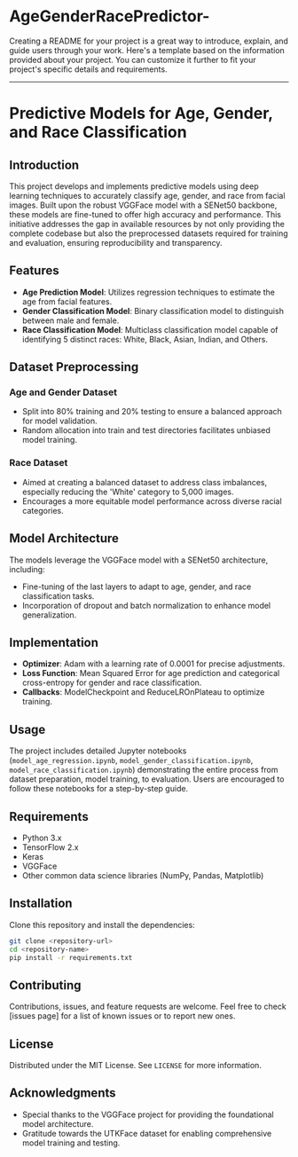 # AgeGenderRacePredictor-
Creating a README for your project is a great way to introduce, explain, and guide users through your work. Here's a template based on the information provided about your project. You can customize it further to fit your project's specific details and requirements.

---

# Predictive Models for Age, Gender, and Race Classification

## Introduction

This project develops and implements predictive models using deep learning techniques to accurately classify age, gender, and race from facial images. Built upon the robust VGGFace model with a SENet50 backbone, these models are fine-tuned to offer high accuracy and performance. This initiative addresses the gap in available resources by not only providing the complete codebase but also the preprocessed datasets required for training and evaluation, ensuring reproducibility and transparency.

## Features

- **Age Prediction Model**: Utilizes regression techniques to estimate the age from facial features.
- **Gender Classification Model**: Binary classification model to distinguish between male and female.
- **Race Classification Model**: Multiclass classification model capable of identifying 5 distinct races: White, Black, Asian, Indian, and Others.

## Dataset Preprocessing

### Age and Gender Dataset
- Split into 80% training and 20% testing to ensure a balanced approach for model validation.
- Random allocation into train and test directories facilitates unbiased model training.

### Race Dataset
- Aimed at creating a balanced dataset to address class imbalances, especially reducing the 'White' category to 5,000 images.
- Encourages a more equitable model performance across diverse racial categories.

## Model Architecture

The models leverage the VGGFace model with a SENet50 architecture, including:
- Fine-tuning of the last layers to adapt to age, gender, and race classification tasks.
- Incorporation of dropout and batch normalization to enhance model generalization.

## Implementation

- **Optimizer**: Adam with a learning rate of 0.0001 for precise adjustments.
- **Loss Function**: Mean Squared Error for age prediction and categorical cross-entropy for gender and race classification.
- **Callbacks**: ModelCheckpoint and ReduceLROnPlateau to optimize training.

## Usage

The project includes detailed Jupyter notebooks (`model_age_regression.ipynb`, `model_gender_classification.ipynb`, `model_race_classification.ipynb`) demonstrating the entire process from dataset preparation, model training, to evaluation. Users are encouraged to follow these notebooks for a step-by-step guide.

## Requirements

- Python 3.x
- TensorFlow 2.x
- Keras
- VGGFace
- Other common data science libraries (NumPy, Pandas, Matplotlib)

## Installation

Clone this repository and install the dependencies:

```bash
git clone <repository-url>
cd <repository-name>
pip install -r requirements.txt
```

## Contributing

Contributions, issues, and feature requests are welcome. Feel free to check [issues page] for a list of known issues or to report new ones.

## License

Distributed under the MIT License. See `LICENSE` for more information.

## Acknowledgments

- Special thanks to the VGGFace project for providing the foundational model architecture.
- Gratitude towards the UTKFace dataset for enabling comprehensive model training and testing.
